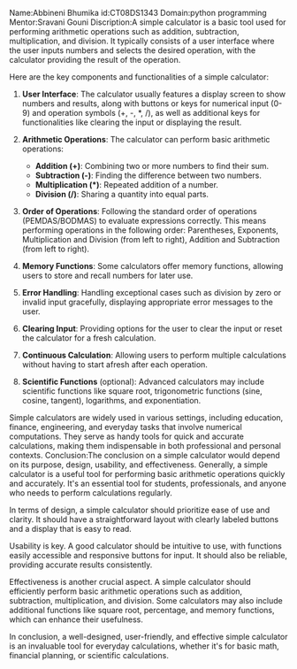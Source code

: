 Name:Abbineni Bhumika
id:CT08DS1343
Domain:python programming
Mentor:Sravani Gouni
Discription:A simple calculator is a basic tool used for performing arithmetic operations such as addition, subtraction, multiplication, and division. It typically consists of a user interface where the user inputs numbers and selects the desired operation, with the calculator providing the result of the operation.

Here are the key components and functionalities of a simple calculator:

1. **User Interface**: The calculator usually features a display screen to show numbers and results, along with buttons or keys for numerical input (0-9) and operation symbols (+, -, *, /), as well as additional keys for functionalities like clearing the input or displaying the result.

2. **Arithmetic Operations**: The calculator can perform basic arithmetic operations:
   - **Addition (+)**: Combining two or more numbers to find their sum.
   - **Subtraction (-)**: Finding the difference between two numbers.
   - **Multiplication (*)**: Repeated addition of a number.
   - **Division (/)**: Sharing a quantity into equal parts.

3. **Order of Operations**: Following the standard order of operations (PEMDAS/BODMAS) to evaluate expressions correctly. This means performing operations in the following order: Parentheses, Exponents, Multiplication and Division (from left to right), Addition and Subtraction (from left to right).

4. **Memory Functions**: Some calculators offer memory functions, allowing users to store and recall numbers for later use.

5. **Error Handling**: Handling exceptional cases such as division by zero or invalid input gracefully, displaying appropriate error messages to the user.

6. **Clearing Input**: Providing options for the user to clear the input or reset the calculator for a fresh calculation.

7. **Continuous Calculation**: Allowing users to perform multiple calculations without having to start afresh after each operation.

8. **Scientific Functions** (optional): Advanced calculators may include scientific functions like square root, trigonometric functions (sine, cosine, tangent), logarithms, and exponentiation.

Simple calculators are widely used in various settings, including education, finance, engineering, and everyday tasks that involve numerical computations. They serve as handy tools for quick and accurate calculations, making them indispensable in both professional and personal contexts.
Conclusion:The conclusion on a simple calculator would depend on its purpose, design, usability, and effectiveness. Generally, a simple calculator is a useful tool for performing basic arithmetic operations quickly and accurately. It's an essential tool for students, professionals, and anyone who needs to perform calculations regularly.

In terms of design, a simple calculator should prioritize ease of use and clarity. It should have a straightforward layout with clearly labeled buttons and a display that is easy to read.

Usability is key. A good calculator should be intuitive to use, with functions easily accessible and responsive buttons for input. It should also be reliable, providing accurate results consistently.

Effectiveness is another crucial aspect. A simple calculator should efficiently perform basic arithmetic operations such as addition, subtraction, multiplication, and division. Some calculators may also include additional functions like square root, percentage, and memory functions, which can enhance their usefulness.

In conclusion, a well-designed, user-friendly, and effective simple calculator is an invaluable tool for everyday calculations, whether it's for basic math, financial planning, or scientific calculations.
